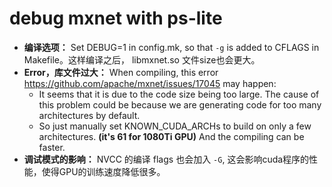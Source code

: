 # debug mxnet with ps-lite
- **编译选项：**
  Set DEBUG=1 in config.mk, so that `-g` is added to CFLAGS in Makefile。这样编译之后， libmxnet.so 文件size也会更大。    
- **Error，库文件过大：**
  When compiling, this error https://github.com/apache/mxnet/issues/17045 may happen: 
  - It seems that it is due to the code size being too large. The cause of this problem could be because we are generating code for too many architectures by default. 
  - So just manually set KNOWN_CUDA_ARCHs to build on only a few architectures. **(it's 61 for 1080Ti GPU)** And the compiling can be faster.
- **调试模式的影响：**
 NVCC 的编译 flags 也会加入 `-G`, 这会影响cuda程序的性能，使得GPU的训练速度降低很多。  
